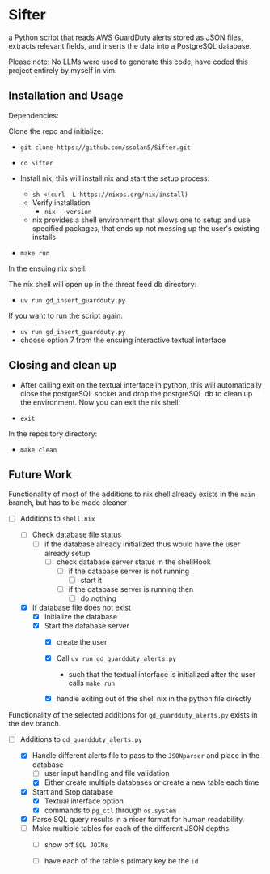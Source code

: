 # Sifter
a Python script that reads AWS GuardDuty alerts stored as JSON files, extracts relevant fields, and inserts the data into a PostgreSQL database.

Please note: No LLMs were used to generate this code, have coded this project entirely by myself in vim.

## Installation and Usage

Dependencies:


Clone the repo and initialize:

 - `git clone https://github.com/ssolan5/Sifter.git`
 - `cd Sifter`
 
 - Install nix, this will install nix and start the setup process:
    -  `sh <(curl -L https://nixos.org/nix/install)`
    -  Verify installation
       - `nix --version`
    - nix provides a shell environment that allows one to setup and use specified packages, that ends up not messing up the user's existing installs
     
 -  `make run`

In the ensuing nix shell:

The nix shell will open up in the threat feed db directory:

 - `uv run gd_insert_guardduty.py`

If you want to run the script again:

 - `uv run gd_insert_guardduty.py`
 - choose option 7 from the ensuing interactive textual interface



## Closing and clean up

 - After calling exit on the textual interface in python,
this will automatically close the postgreSQL socket and drop the postgreSQL db to clean up the environment.
Now you can exit the nix shell:
 
 - `exit`

In the repository directory:

 - `make clean`

## Future Work


Functionality of most of the additions to nix shell already exists in the `main` branch, 
but has to be made cleaner 

- [ ] Additions to `shell.nix`
	
	- [ ] Check database file status 
		- [ ] if the database already initialized thus would have the user already setup
			- [ ]  check database server status  in the shellHook
				- [ ] if the database server is not running 
					- [ ] start it 
				- [ ] if the database server is running then
					- [ ] do nothing 

	- [x] If database file does not exist
		- [x] Initialize the database 
		- [x] Start the database server
			- [x] create the user 
			- [x] Call `uv run gd_guardduty_alerts.py` 
				- such that the textual interface is initialized after the user calls `make run`
			- [x] handle exiting out of the shell nix in the python file directly 


Functionality of the selected additions for `gd_guardduty_alerts.py` exists in the dev branch.

- [ ] Additions to `gd_guardduty_alerts.py`

	- [x]  Handle different alerts file to pass to the `JSONparser` and place in the database
		- [ ] user input handling and file validation
		- [x] Either create multiple databases or create a new table each time
	- [x] Start and Stop database
		- [x] Textual interface option 
		- [x] commands to `pg_ctl` through `os.system`
	- [x] Parse SQL query results in a nicer format for human readability. 
	- [ ] Make multiple tables for each of the different JSON depths 
		- [ ] show off `SQL JOINs`
		- [ ] have each of the table's primary key be the `id` 

